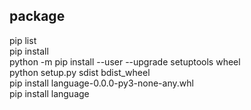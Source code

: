 ## package  
pip list  
pip install  
python -m pip install --user --upgrade setuptools wheel  
python setup.py sdist bdist_wheel  
pip install language-0.0.0-py3-none-any.whl  
pip install language  
